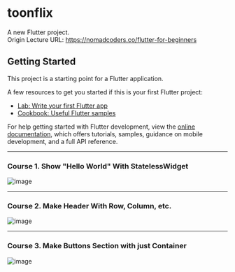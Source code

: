 # toonflix

A new Flutter project.   
Origin Lecture URL: https://nomadcoders.co/flutter-for-beginners

## Getting Started

This project is a starting point for a Flutter application.

A few resources to get you started if this is your first Flutter project:

- [Lab: Write your first Flutter app](https://docs.flutter.dev/get-started/codelab)
- [Cookbook: Useful Flutter samples](https://docs.flutter.dev/cookbook)

For help getting started with Flutter development, view the
[online documentation](https://docs.flutter.dev/), which offers tutorials,
samples, guidance on mobile development, and a full API reference.

---
### Course 1. Show "Hello World" With StatelessWidget   
![image](https://user-images.githubusercontent.com/63082842/212469873-4f1a06bf-5b76-4ca9-a79f-dbb9b682aeac.png)

---
### Course 2. Make Header With Row, Column, etc.   
![image](https://user-images.githubusercontent.com/63082842/212495637-79374aa6-b106-4d1e-ba40-9d04027e98e2.png)

---
### Course 3. Make Buttons Section with just Container   
![image](https://user-images.githubusercontent.com/63082842/212495663-48bbc02e-f374-4129-b7b4-a09166234fd8.png)
